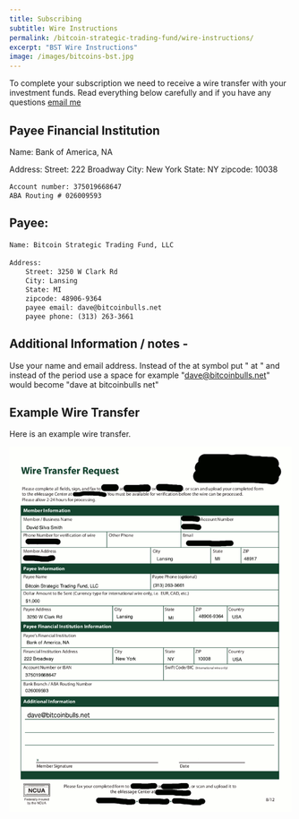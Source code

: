```yaml
---
title: Subscribing
subtitle: Wire Instructions
permalink: /bitcoin-strategic-trading-fund/wire-instructions/
excerpt: "BST Wire Instructions"
image: /images/bitcoins-bst.jpg
---
```


To complete your subscription we need to receive a wire transfer with your investment funds. Read everything below carefully and if you have any questions [email me](mailto:dave@bitcoinbulls.net)

## Payee Financial Institution
Name: Bank of America, NA

Address:
	Street: 222 Broadway
		City: New York 
		State: NY
		zipcode: 10038

	Account number: 375019668647
	ABA Routing # 026009593

## Payee:

	Name: Bitcoin Strategic Trading Fund, LLC

	Address:
		Street: 3250 W Clark Rd
		City: Lansing
		State: MI 
		zipcode: 48906-9364
		payee email: dave@bitcoinbulls.net
		payee phone: (313) 263-3661

## Additional Information / notes - 

Use your name and email address. Instead of the at symbol put " at " and instead of the period use a space for example "dave@bitcoinbulls.net" would become "dave at bitcoinbulls net"

## Example Wire Transfer

Here is an example wire transfer.

![Sample Wire Transfer Request](/images/sample-signed-wire-transfer.gif "Sample Wire Transfer Request")